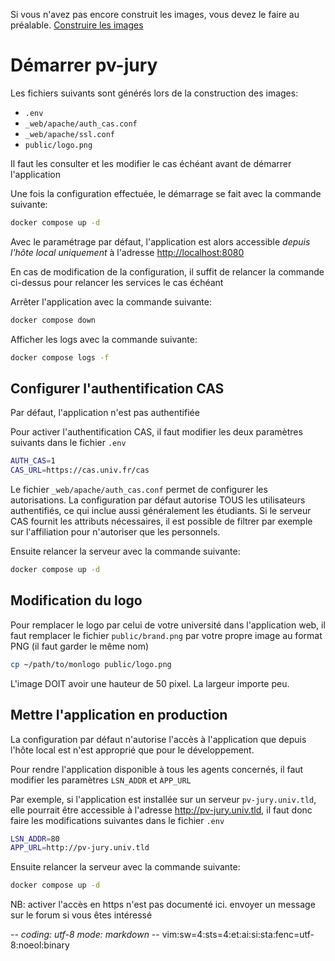 Si vous n'avez pas encore construit les images, vous devez le faire au préalable.
[Construire les images](02construire-images.md)

# Démarrer pv-jury

Les fichiers suivants sont générés lors de la construction des images:
- `.env`
- `_web/apache/auth_cas.conf`
- `_web/apache/ssl.conf`
- `public/logo.png`

Il faut les consulter et les modifier le cas échéant avant de démarrer
l'application

Une fois la configuration effectuée, le démarrage se fait avec la commande
suivante:
~~~sh
docker compose up -d
~~~

Avec le paramétrage par défaut, l'application est alors accessible *depuis
l'hôte local uniquement* à l'adresse <http://localhost:8080>

En cas de modification de la configuration, il suffit de relancer la commande
ci-dessus pour relancer les services le cas échéant

Arrêter l'application avec la commande suivante:
~~~sh
docker compose down
~~~

Afficher les logs avec la commande suivante:
~~~sh
docker compose logs -f
~~~

## Configurer l'authentification CAS

Par défaut, l'application n'est pas authentifiée

Pour activer l'authentification CAS, il faut modifier les deux paramètres
suivants dans le fichier `.env`
~~~sh
AUTH_CAS=1
CAS_URL=https://cas.univ.fr/cas
~~~

Le fichier `_web/apache/auth_cas.conf` permet de configurer les
autorisations. La configuration par défaut autorise TOUS les utilisateurs
authentifiés, ce qui inclue aussi généralement les étudiants.
Si le serveur CAS fournit les attributs nécessaires, il est possible de filtrer
par exemple sur l'affiliation pour n'autoriser que les personnels.

Ensuite relancer la serveur avec la commande suivante:
~~~sh
docker compose up -d
~~~

## Modification du logo

Pour remplacer le logo par celui de votre université dans l'application web, il
faut remplacer le fichier `public/brand.png` par votre propre image au format
PNG (il faut garder le même nom)
~~~sh
cp ~/path/to/monlogo public/logo.png
~~~

L'image DOIT avoir une hauteur de 50 pixel. La largeur importe peu.

## Mettre l'application en production

La configuration par défaut n'autorise l'accès à l'application que depuis l'hôte
local est n'est approprié que pour le développement.

Pour rendre l'application disponible à tous les agents concernés, il faut
modifier les paramètres `LSN_ADDR` et `APP_URL`

Par exemple, si l'application est installée sur un serveur `pv-jury.univ.tld`,
elle pourrait être accessible à l'adresse <http://pv-jury.univ.tld>, il faut
donc faire les modifications suivantes dans le fichier `.env`
~~~sh
LSN_ADDR=80
APP_URL=http://pv-jury.univ.tld
~~~

Ensuite relancer la serveur avec la commande suivante:
~~~sh
docker compose up -d
~~~

NB: activer l'accès en https n'est pas documenté ici. envoyer un message sur le
forum si vous êtes intéressé

-*- coding: utf-8 mode: markdown -*- vim:sw=4:sts=4:et:ai:si:sta:fenc=utf-8:noeol:binary